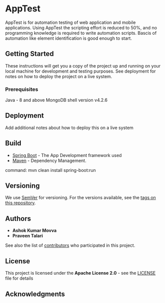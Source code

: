 # AppTest
AppTest is for automation testing of web application and mobile applications.
Using AppTest the scripting effort is reduced to 50%, and no programming knowledge is required to write automation scripts.
Bascis of automation like element identification is good enough to start.

## Getting Started

These instructions will get you a copy of the project up and running on your local machine for development and testing purposes. 
See deployment for notes on how to deploy the project on a live system.

### Prerequisites
Java - 8 and above
MongoDB shell version v4.2.6

## Deployment

Add additional notes about how to deploy this on a live system

## Build

* [Spring Boot](https://spring.io/projects/spring-boot) - The App Development framework used
* [Maven](https://maven.apache.org/) - Dependency Management.

command: mvn clean install spring-boot:run

## Versioning

We use [SemVer](http://semver.org/) for versioning. For the versions available, see the [tags on this repository](https://github.com/movvaashok/AppTest/tags). 

## Authors

* **Ashok Kumar Movva**
* **Praveen Talari**

See also the list of [contributors](https://github.com/movvaashok/AppTest/contributors) who participated in this project.

## License

This project is licensed under the **Apache License 2.0** - see the [LICENSE](LICENSE.md) file for details

## Acknowledgments
